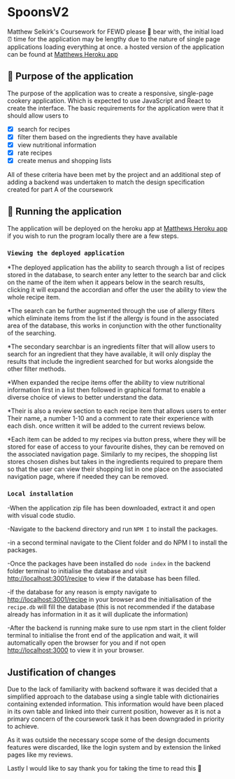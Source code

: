 # SpoonsV2
Matthew Selkirk's Coursework for FEWD
please 🐻 bear with, the initial load ⏰ time for the application may be lengthy due to the nature of single page applications loading everything at once. a hosted version of the application can be found at [Matthews Heroku app](https://spoonsv3.herokuapp.com/)

## 🧬 Purpose of the application
The purpose of the application was to create a responsive, single-page cookery application. Which is
expected to use JavaScript and React to create the interface.
The basic requirements for the application were that it should allow users to

- [x] search for recipes
- [x] filter them based on the ingredients they have available
- [x] view nutritional information
- [x] rate recipes
- [x] create menus and shopping lists

All of these criteria have been met by the project and an additional step of adding a backend was undertaken to match the design specification created for part A of the coursework

## 🚀 Running the application
The application will be deployed on the heroku app at [Matthews Heroku app](https://spoonsv3.herokuapp.com/) if you wish to run the program locally there are a few steps.

### `Viewing the deployed application`
*The deployed application has the ability to search through a list of recipes stored in the database, to search enter any letter to the search bar and click on the name of the item when it appears below in the search results, clicking it will expand the accordian and offer the user the ability to view the whole recipe item.

*The search can be further augmented through the use of allergy filters which eliminate items from the list if the allergy is found in the associated area of the database, this works in conjunction with the other functionality of the searching.

*The secondary searchbar is an ingredients filter that will allow users to search for an ingredient that they have available, it will only display the results that include the ingredient searched for but works alongside the other filter methods.

*When expanded the recipe items offer the ability to view nutritional information first in a list then followed in graphical format to enable a diverse choice of views to better understand the data.

*Their is also a review section to each recipe item that allows users to enter Their name, a number 1-10 and a comment to rate their experience with each dish. once written it will be added to the current reviews below.

*Each item can be added to my recipes via button press, where they will be stored for ease of access to your favourite dishes, they can be removed on the associated navigation page.
Similarly to my recipes, the shopping list stores chosen dishes but takes in the ingredients required to prepare them so that the user can view their shopping list in one place on the associated navigation page, where if needed they can be removed.

### `Local installation` 
-When the application zip file has been downloaded, extract it and open with visual code studio.

-Navigate to the backend directory and run `NPM I` to install the packages.

-in a second terminal navigate to the Client folder and do NPM I to install the packages.

-Once the packages have been installed do `node index` in the backend folder terminal to initialise the database and visit [http://localhost:3001/recipe](http://localhost:3000/recipe) to view if the database has been filled.

-if the database for any reason is empty navigate to [http://localhost:3001/recipe](http://localhost:3000/recipe/new) in your browser and the initialisation of the `recipe.db` will fill the database (this is not recommended if the database already has information in it as it will duplicate the information)

-After the backend is running make sure to use npm start in the client folder terminal to initialise the front end of the application and wait, it will automatically open the browser for you and if not open [http://localhost:3000](http://localhost:3000) to view it in your browser.

## Justification of changes

Due to the lack of familiarity with backend software it was decided that a simplified approach to the database using a single table with dictionairies containing extended information. This information would have been placed in its own table and linked into their current position, however as it is not a primary concern of the coursework task it has been downgraded in priority to achieve.

As it was outside the necessary scope some of the design documents features were discarded, like the login system and by extension the linked pages like my reviews.

Lastly I would like to say thank you for taking the time to read this 🥂